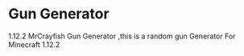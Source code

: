# Gun Generator
1.12.2 MrCrayfish Gun Generator
,this is a random gun Generator For Minecraft 1.12.2

